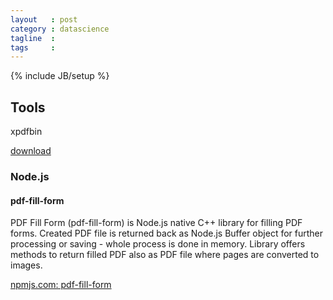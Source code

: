 ```yaml
---
layout   : post
category : datascience
tagline  : 
tags     : 
---
```

{% include JB/setup %}

## Tools

xpdfbin

[download](http://www.foolabs.com/xpdf/download.html)

### Node.js

#### pdf-fill-form

PDF Fill Form (pdf-fill-form) is Node.js native C++ library for filling PDF forms. Created PDF file is returned back as Node.js Buffer object for further processing or saving - whole process is done in memory. Library offers methods to return filled PDF also as PDF file where pages are converted to images.

[npmjs.com: pdf-fill-form](https://www.npmjs.com/package/pdf-fill-form)
